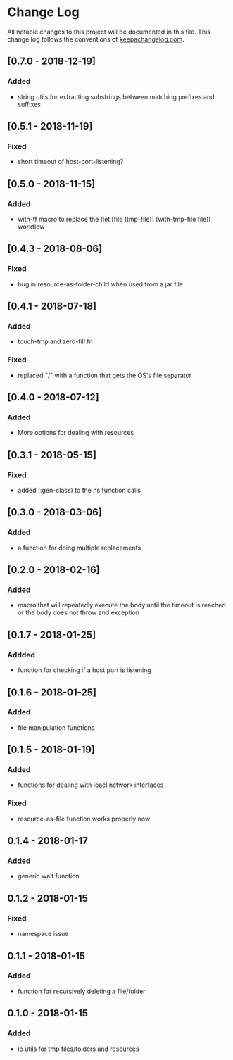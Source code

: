 # Change Log
All notable changes to this project will be documented in this file. This change log follows the conventions of [keepachangelog.com](http://keepachangelog.com/).
## [0.7.0 - 2018-12-19]
### Added
- string utils for extracting substrings between matching prefixes and suffixes

## [0.5.1 - 2018-11-19]
### Fixed
- short timeout of host-port-listening?

## [0.5.0 - 2018-11-15]
### Added
- with-tf macro to replace the (let [file (tmp-file)] (with-tmp-file file)) workflow

## [0.4.3 - 2018-08-06]
### Fixed
- bug in resource-as-folder-child when used from a jar file

## [0.4.1 - 2018-07-18]
### Added
- touch-tmp and zero-fill fn

### Fixed
- replaced "/" with a function that gets the OS's file separator

## [0.4.0 - 2018-07-12]
### Added
- More options for dealing with resources

## [0.3.1 - 2018-05-15]
### Fixed
- added (:gen-class) to the ns function calls

## [0.3.0 - 2018-03-06]
### Added
- a function for doing multiple replacements

## [0.2.0 - 2018-02-16]
### Added
- macro that will repeatedly execute the body until the timeout is reached or the body does not throw and exception

## [0.1.7 - 2018-01-25]
### Addded
- function for checking if a host port is listening

## [0.1.6 - 2018-01-25]
### Added
- file manipulation functions

## [0.1.5 - 2018-01-19]
### Added
- functions for dealing with loacl network interfaces

### Fixed
- resource-as-file function works properly now

## 0.1.4 - 2018-01-17
### Added
- generic wait function

## 0.1.2 - 2018-01-15
### Fixed
- namespace issue

## 0.1.1 - 2018-01-15
### Added
- function for recursively deleting a file/folder

## 0.1.0 - 2018-01-15
### Added
- io utils for tmp files/folders and resources
